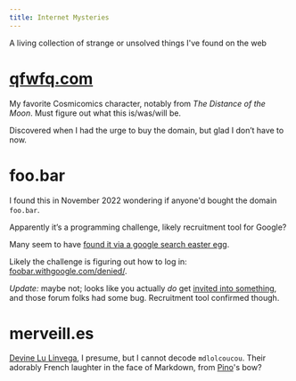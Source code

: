```yaml
---
title: Internet Mysteries
---
```

A living collection of strange or unsolved things I've found on the web

# [qfwfq.com](http://qfwfq.com)

My favorite Cosmicomics character, notably from _The Distance of the Moon_. Must figure out what this is/was/will be.

Discovered when I had the urge to buy the domain, but glad I don’t have to now.

# foo.bar

I found this in November 2022 wondering if anyone'd bought the domain `foo.bar`.

Apparently it’s a programming challenge, likely recruitment tool for Google?

Many seem to have [found it via a google search easter egg](https://support.google.com/chrome/thread/11372378?hl=en&msgid=31853357).

Likely the challenge is figuring out how to log in: [foobar.withgoogle.com/denied/](https://foobar.withgoogle.com/denied/).

<em>Update:</em> maybe not; looks like you actually _do_ get [invited into something](https://towardsdatascience.com/how-to-get-hired-by-google-b19806ad3c62), and those forum folks had some bug. Recruitment tool confirmed though.

# merveill.es

[Devine Lu Linvega](http://xxiivv.com), I presume, but I cannot decode `mdlolcoucou`. Their adorably French laughter in the face of Markdown, from [Pino](https://wiki.xxiivv.com/site/pino.html)'s bow?
